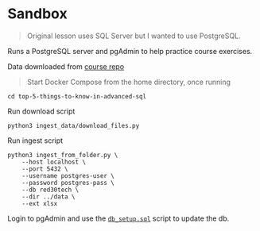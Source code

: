 # Sandbox
>Original lesson uses SQL Server but I wanted to use PostgreSQL.

Runs a PostgreSQL server and pgAdmin to help practice course exercises.

Data downloaded from [course repo](https://github.com/LinkedInLearning/top-5-things-to-know-in-advanced-sql-4403486)

>Start Docker Compose from the home directory, once running

```
cd top-5-things-to-know-in-advanced-sql
```

Run download script
```
python3 ingest_data/download_files.py
```

Run ingest script
```
python3 ingest_from_folder.py \
    --host localhost \
    --port 5432 \
    --username postgres-user \
    --password postgres-pass \
    --db red30tech \
    --dir ../data \
    --ext xlsx
```

Login to pgAdmin and use the [`db_setup.sql`](https://github.com/mrcos-mrtinelli/inlearning-master-sql-development/blob/main/top-5-things-to-know-in-advanced-sql/db_setup.sql) script to update the db.